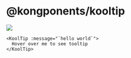 # @kongponents/kooltip

[![](https://img.shields.io/npm/v/@kongponents/kooltip.svg?style=flat-square)](https://www.npmjs.com/package/@kongponents/kooltip)

```vue
<KoolTip :message="`hello world`">
  Hover over me to see tooltip
</KoolTip>
```
